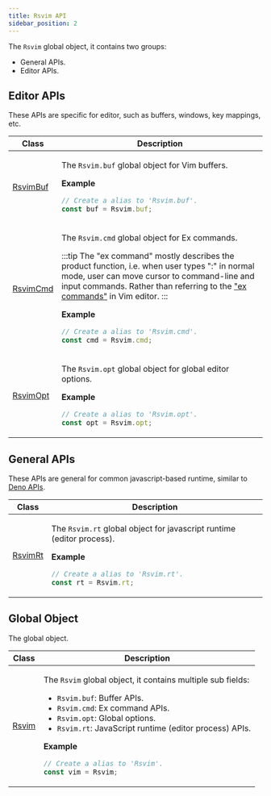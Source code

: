 ```yaml
---
title: Rsvim API
sidebar_position: 2
---
```


The `Rsvim` global object, it contains two groups:

- General APIs.
- Editor APIs.

## Editor APIs

These APIs are specific for editor, such as buffers, windows, key mappings, etc.

<table>
<thead>
<tr>
<th>Class</th>
<th>Description</th>
</tr>
</thead>
<tbody>
<tr>
<td>

[RsvimBuf](classes/RsvimBuf.md)

</td>
<td>

The `Rsvim.buf` global object for Vim buffers.

**Example**

```javascript
// Create a alias to 'Rsvim.buf'.
const buf = Rsvim.buf;
```

</td>
</tr>
<tr>
<td>

[RsvimCmd](classes/RsvimCmd.md)

</td>
<td>

The `Rsvim.cmd` global object for Ex commands.

:::tip
The "ex command" mostly describes the product function, i.e. when user types ":" in normal mode,
user can move cursor to command-line and input commands. Rather than referring to the
["ex commands"](https://vimhelp.org/intro.txt.html#Ex-mode) in Vim editor.
:::

**Example**

```javascript
// Create a alias to 'Rsvim.cmd'.
const cmd = Rsvim.cmd;
```

</td>
</tr>
<tr>
<td>

[RsvimOpt](classes/RsvimOpt.md)

</td>
<td>

The `Rsvim.opt` global object for global editor options.

**Example**

```javascript
// Create a alias to 'Rsvim.opt'.
const opt = Rsvim.opt;
```

</td>
</tr>
</tbody>
</table>

## General APIs

These APIs are general for common javascript-based runtime, similar to [Deno APIs](https://docs.deno.com/api/deno/).

<table>
<thead>
<tr>
<th>Class</th>
<th>Description</th>
</tr>
</thead>
<tbody>
<tr>
<td>

[RsvimRt](classes/RsvimRt.md)

</td>
<td>

The `Rsvim.rt` global object for javascript runtime (editor process).

**Example**

```javascript
// Create a alias to 'Rsvim.rt'.
const rt = Rsvim.rt;
```

</td>
</tr>
</tbody>
</table>

## Global Object

The global object.

<table>
<thead>
<tr>
<th>Class</th>
<th>Description</th>
</tr>
</thead>
<tbody>
<tr>
<td>

[Rsvim](classes/Rsvim.md)

</td>
<td>

The `Rsvim` global object, it contains multiple sub fields:

- `Rsvim.buf`: Buffer APIs.
- `Rsvim.cmd`: Ex command APIs.
- `Rsvim.opt`: Global options.
- `Rsvim.rt`: JavaScript runtime (editor process) APIs.

**Example**

```javascript
// Create a alias to 'Rsvim'.
const vim = Rsvim;
```

</td>
</tr>
</tbody>
</table>
